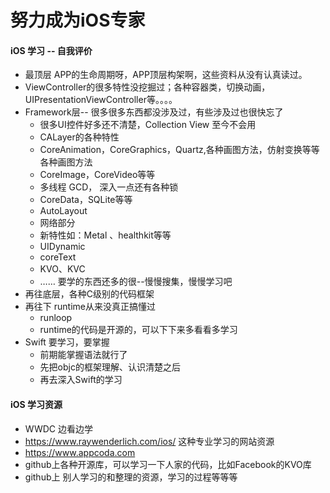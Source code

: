 # 努力成为iOS专家

#### iOS 学习 -- 自我评价

- 最顶层 APP的生命周期呀，APP顶层构架啊，这些资料从没有认真读过。
- ViewController的很多特性没挖掘过；各种容器类，切换动画，UIPresentationViewController等。。。。
- Framework层-- 很多很多东西都没涉及过，有些涉及过也很快忘了
  - 很多UI控件好多还不清楚，Collection View 至今不会用
  - CALayer的各种特性
  - CoreAnimation，CoreGraphics，Quartz,各种画图方法，仿射变换等等各种画图方法
  - CoreImage，CoreVideo等等
  - 多线程  GCD， 深入一点还有各种锁
  - CoreData，SQLite等等
  - AutoLayout
  - 网络部分
  - 新特性如：Metal 、healthkit等等
  - UIDynamic
  - coreText
  - KVO、KVC
  - …… 要学的东西还多的很--慢慢搜集，慢慢学习吧
- 再往底层，各种C级别的代码框架
- 再往下 runtime从来没真正搞懂过
  - runloop
  - runtime的代码是开源的，可以下下来多看看多学习
- Swift 要学习，要掌握
  - 前期能掌握语法就行了
  - 先把objc的框架理解、认识清楚之后
  - 再去深入Swift的学习

#### iOS 学习资源

- WWDC 边看边学
- https://www.raywenderlich.com/ios/ 这种专业学习的网站资源
- https://www.appcoda.com 
- github上各种开源库，可以学习一下人家的代码，比如Facebook的KVO库
- github上 别人学习的和整理的资源，学习的过程等等等

